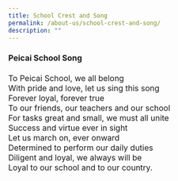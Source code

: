 ```yaml
---
title: School Crest and Song
permalink: /about-us/school-crest-and-song/
description: ""
---
```

<font size="3">
<h4><strong>Peicai School Song</strong></h4>
<p>To Peicai School, we all belong<br />With pride and love, let us sing this song<br />Forever loyal, forever true<br />To our friends, our teachers and our school<br />For tasks great and small, we must all unite<br />Success and virtue ever in sight<br />Let us march on, ever onward<br />Determined to perform our daily duties<br />Diligent and loyal, we always will be&nbsp;<br />Loyal to our school and to our country.</font></p>